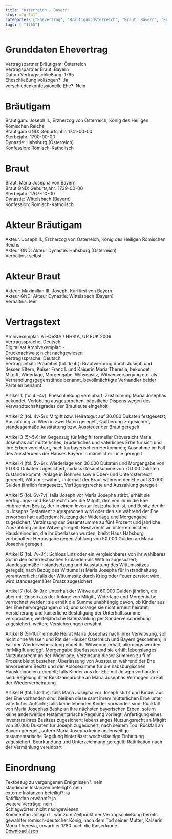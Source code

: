 ```yaml
---
title: "Österreich - Bayern"
slug: ="g-241"
categories: ["Ehevertrag", "Bräutigam:Österreich", "Braut: Bayern", "Eheschließung vollzogen?:Ja", "verschiedenkonfessionelle Ehe?:Nein", "Dynastie Bräutigam:Habsburg (Österreich)", "Akteur Bräutigam:Joseph II., Erzherzog von Österreich, König des Heiligen Römischen Reichs", "Akteur Braut:Maximilian III. Joseph, Kurfürst von Bayern", "Textbezug?:nein", "Ständisch?:nein", "Ratifikation?:ja", "Sonstiges?:nein", "Bräutigam:Österreich", "Braut: Bayern"]
tags: [ "1765"]
---
```

<!--more-->

# Grunddaten Ehevertrag

Vertragspartner Bräutigam: Österreich<br>
Vertragspartner Braut: Bayern<br>
Datum Vertragsschließung: 1765<br>
Eheschließung vollzogen?: Ja<br>
verschiedenkonfessionelle Ehe?: Nein<br>
# Bräutigam

Bräutigam: Joseph II., Erzherzog von Österreich, König des Heiligen Römischen Reichs<br>
Bräutigam GND: <a href="http://d-nb.info/gnd/118558404<br>"></a>
Geburtsjahr: 1741-00-00<br>
Sterbejahr: 1790-00-00<br>
Dynastie: Habsburg (Österreich)<br>
Konfession: Römisch-Katholisch<br>
# Braut

Braut: Maria Josepha von Bayern<br>
Braut GND: <a href="http://d-nb.info/gnd/122069447<br>"></a>
Geburtsjahr: 1739-00-00<br>
Sterbejahr: 1767-00-00<br>
Dynastie: Wittelsbach (Bayern)<br>
Konfession: Römisch-Katholisch<br>
# Akteur Bräutigam

Akteur: Joseph II., Erzherzog von Österreich, König des Heiligen Römischen Reichs<br>
Akteur GND: <a href="http://d-nb.info/gnd/118558404<br>"></a>
Akteur Dynastie: Habsburg (Österreich)<br>
Verhältnis: selbst<br>
# Akteur Braut

Akteur: Maximilian III. Joseph, Kurfürst von Bayern<br>
Akteur GND: <a href="http://d-nb.info/gnd/118579436<br>"></a>
Akteur Dynastie: Wittelsbach (Bayern)<br>
Verhältnis: leer<br>
# Vertragstext

Archivexemplar: AT-OeStA / HHStA, UR FUK 2009<br>
Vertragssprache: Deutsch<br>
Digitalisat Archivexemplar: -<br>
Drucknachweis: nicht nachgewiesen<br>
Vertragssprache: Deutsch<br>
Vertragsinhalt: Präambel (fol. 1r-4r): Brautwerbung durch Joseph und dessen Eltern, Kaiser Franz I. und Kaiserin Maria Theresia, bekundet; Mitgift, Widerlage, Morgengabe, Witwensitz, Witwenversorgung etc. als Verhandlungsgegenstände benannt, bevollmächtigte Verhandler beider Parteien benannt

Artikel 1: (fol 4r-4v): Eheschließung vereinbart, Zustimmung Maria Josephas bekundet, Verlobung ausgesprochen, päpstliche Dispens wegen des Verwandtschaftsgrades der Brautleute eingeholt 

Artikel 2 (fol. 4v-5r): Mitgift bzw. Heiratsgut auf 30.000 Dukaten festgesetzt, Auszahlung zu Wien in zwei Raten geregelt, Quittierung zugesichert, standesgemäße Ausstattung bzw. Aussteuer der Braut geregelt

Artikel 3 (5r-5v): im Gegenzug für Mitgift: formeller Erbverzicht Maria Josephas auf mütterliches, brüderliches und väterliches Erbe für sich und ihre Erben vereinbart, nach kurbayerischem Herkommen; Ausnahme im Fall des Aussterbens der Hauses Bayern in männlicher Linie geregelt 

Artikel 4 (fol. 5v-6r): Wiederlage von 30.000 Dukaten und Morgengabe von 10.000 Dukaten zugesichert, sodass Gesamtsumme von 70.000 Dukaten zustande kommt; Anlage in Böhmen sowie Ober- und Unterösterreich geregelt, Wittum erwähnt, Unterhalt der Braut während der Ehe auf 30.000 Gulden jährlich festgesetzt, Verfügungsrechte und Auszahlung geregelt

Artikel 5 (fol. 6v-7v): falls Joseph vor Maria Josepha stirbt, erhält sie Verfügungs- und Besitzrecht über die Mitgift, den von ihr in die Ehe einbrachten Besitz, der in einem Inventar festzuhalten ist, und Besitz der ihr in Josephs Testament zugesprochen wird oder den sie während der Ehe erworben hat; außerdem: Nutzung der Widerlage und Morgengabe zugesichert; Verzinsung der Gesamtsumme zu fünf Prozent und jährliche Zinszahlung an die Witwe geregelt; Besitzrecht an österreichischen Hauskleinodien, die ihr überlassen wurden, bleibt Haus Habsburg vorbehalten: Herausgabe gegen Zahlung von 50.000 Gulden an Maria Josepha geregelt

Artikel 6 (fol. 7v-8r): Schloss Linz oder ein vergleichbares von ihr wählbares Gut in den österreichischen Erblanden als Wittum zugesichert; standesgemäße Instandsetzung und Ausstattung des Wittumssitzes geregelt; nach Bezug des Wittums ist Maria Josepha für Instandhaltung verantwortlich; falls der Wittumssitz durch Krieg oder Feuer zerstört wird, wird standesgemäßer Ersatz zugesichert

Artikel 7 (fol. 8r-9r): Unterhalt der Witwe auf 60.000 Gulden jährlich, die aber mit Zinsen aus der Anlage von Mitgift, Widerlage und Morgenhabe verrechnet werden: sie erhält die Summe unabhängig davon, ob Kinder aus der Ehe hervorgegangen sind, und solange sie nicht erneut heiratet; Versicherung und kaiserliche Bestätigung der Unterhaltssumme versprochen; vierteljährliche Ratenzahlung per Sonderverschreibung zugesichert, weitere Versicherungen erwähnt

Artikel 8 (9r-10r): erneute Heirat Maria Josephas nach ihrer Verwitwung, soll nicht ohne Wissen und Rat der Häuser Österreich und Bayern geschehen; in Fall der Wiederverheiratung endet ihr Witwenunterhalt, allerdings werden ihr Mitgift und ggf. Morgengabe überlassen und sie erhält lebenslanges Nutzungsrecht an der Widerlage, Verzinsung dieser Summen zu fünf Prozent bleibt bestehen; Überlassung von Aussteuer, während der Ehe erworbenem Besitz und der Ablösesumme für die habsburgischen Hauskleinodien geregelt; falls Kinder aus der Ehe mit Joseph vorhanden sind: Regelung ihrer Besitzansprüche an Maria Josephas Vermögen im Fall der Wiederverheiratung

Artikel 9 (fol. 10r-11v): falls Maria Josepha vor Joseph stirbt und Kinder aus der Ehe vorhanden sind, bleiben diese samt ihrem mütterlichen Erbe unter väterlicher Aufsicht; falls keine lebenden Kinder vorhanden sind: Rückfall von Maria Josephas Besitz an ihre nächsten bayerischen Erben, sofern keine anderweitige testamentarische Regelung vorliegt; Anfertigung eines Inventars ihres Besitzes zugesichert; lebenslanges Nutzungsrecht an Mitgift von 30.000 Dukaten für Joseph zugesichert, nach seinem Tod: Rückfall an Bayern geregelt, sofern Maria Josepha keine anderweitige testamentarische Regelung hinterlässt; wechselseitige Einhaltung zugesichert, Beurkundung und Unterzeichnung geregelt; Ratifikation nach der Vermählung vereinbart <br>
# Einordnung

Textbezug zu vergangenen Ereignissen?: nein<br>
ständische Instanzen beteiligt?: nein<br>
externe Instanzen beteiligt?: ja<br>
Ratifikation erwähnt?: ja<br>
weitere Verträge: nein<br>
Schlagwörter: nicht nachgewiesen<br>
Kommentar: Joseph II. war zum Zeitpunkt der Vertragschließung bereits gewählter römisch-deutscher König, nach dem Tod seiner Mutter, Kaiserin Maria Theresia, erwarb er 1780 auch die Kaiserkrone. <br>
[Download Json](/vertraege/vertrag-241.json)